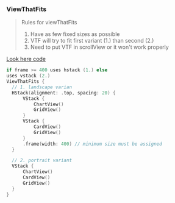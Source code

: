 ### ViewThatFits

>  Rules for viewThatFits
> 1. Have as few fixed sizes as possible
> 2. VTF will try to fit first variant (1.) than second (2.)
> 3. Need to put VTF in scrollView or it won't work properly

[Look here code](https://github.com/alexbreamdev/DesignCodeiOS16/blob/main/DesignCodeiOS16/DetailView.swift)

```swift
if frame >= 400 uses hstack (1.) else
uses vstack (2.)
ViewThatFits {
  // 1. landscape varian
  HStack(alignment: .top, spacing: 20) {
      VStack {
          ChartView()
          GridView()
      }
      VStack {
          CardView()
          GridView()
      }
      .frame(width: 400) // minimum size must be assigned
  }

  // 2. portrait variant
  VStack {
      ChartView()
      CardView()
      GridView()
  }
}
```
